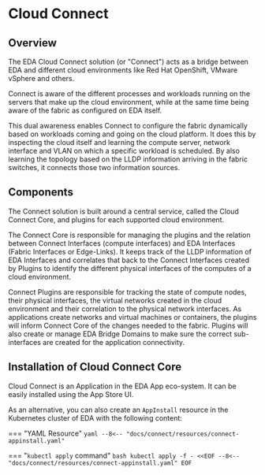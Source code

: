 # Cloud Connect

## Overview

The EDA Cloud Connect solution (or "Connect") acts as a bridge between EDA and different cloud environments like Red Hat OpenShift, VMware vSphere and others.

Connect is aware of the different processes and workloads running on the servers that make up the cloud environment, while at the same time being aware of the fabric as configured on EDA itself.

This dual awareness enables Connect to configure the fabric dynamically based on workloads coming and going on the cloud platform. It does this by inspecting the cloud itself and learning the compute server, network interface and VLAN on which a specific workload is scheduled. By also learning the topology based on the LLDP information arriving in the fabric switches, it connects those two information sources.

## Components

The Connect solution is built around a central service, called the Cloud Connect Core, and plugins for each supported cloud environment.

The Connect Core is responsible for managing the plugins and the relation between Connect Interfaces (compute interfaces) and EDA Interfaces (Fabric Interfaces or Edge-Links). It keeps track of the LLDP information of EDA Interfaces and correlates that back to the Connect Interfaces created by Plugins to identify the different physical interfaces of the computes of a cloud environment.

Connect Plugins are responsible for tracking the state of compute nodes, their physical interfaces, the virtual networks created in the cloud environment and their correlation to the physical network interfaces. As applications create networks and virtual machines or containers, the plugins will inform Connect Core of the changes needed to the fabric. Plugins will also create or manage EDA Bridge Domains to make sure the correct sub-interfaces are created for the application connectivity.

## Installation of Cloud Connect Core

Cloud Connect is an Application in the EDA App eco-system. It can be easily installed using the App Store UI.

As an alternative, you can also create an `AppInstall` resource in the Kubernetes cluster of EDA with the following content:

=== "YAML Resource"
    ```yaml
    --8<-- "docs/connect/resources/connect-appinstall.yaml"
    ```

=== "`kubectl apply` command"
    ```bash
    kubectl apply -f - <<EOF
    --8<-- "docs/connect/resources/connect-appinstall.yaml"
    EOF
    ```
